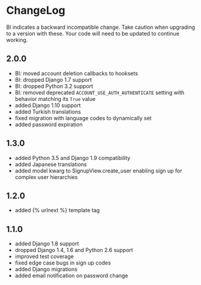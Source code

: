 # ChangeLog

BI indicates a backward incompatible change. Take caution when upgrading to a
version with these. Your code will need to be updated to continue working.

## 2.0.0

 * BI: moved account deletion callbacks to hooksets
 * BI: dropped Django 1.7 support
 * BI: dropped Python 3.2 support
 * BI: removed deprecated `ACCOUNT_USE_AUTH_AUTHENTICATE` setting with behavior matching its `True` value
 * added Django 1.10 support
 * added Turkish translations
 * fixed migration with language codes to dynamically set
 * added password expiration

## 1.3.0

 * added Python 3.5 and Django 1.9 compatibility
 * added Japanese translations
 * added model kwarg to SignupView.create_user enabling sign up for complex user hierarchies

## 1.2.0

 * added {% urlnext %} template tag

## 1.1.0

 * added Django 1.8 support
 * dropped Django 1.4, 1.6 and Python 2.6 support
 * improved test coverage
 * fixed edge case bugs in sign up codes
 * added Django migrations
 * added email notification on password change
